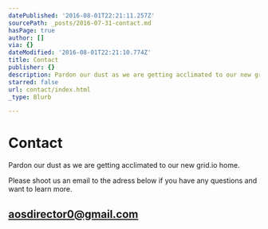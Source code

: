 ```yaml
---
datePublished: '2016-08-01T22:21:11.257Z'
sourcePath: _posts/2016-07-31-contact.md
hasPage: true
author: []
via: {}
dateModified: '2016-08-01T22:21:10.774Z'
title: Contact
publisher: {}
description: Pardon our dust as we are getting acclimated to our new grid.io home.
starred: false
url: contact/index.html
_type: Blurb

---
```

# Contact

Pardon our dust as we are getting acclimated to our new grid.io home.

Please shoot us an email to the adress below if you have any questions and want to learn more.

## **[aosdirector0@gmail.com][0]**

[0]: aosdirector0@gmail.com